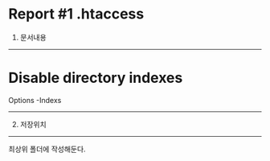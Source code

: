 Report #1 .htaccess
===================
1. 문서내용
-----------
# Disable directory indexes
Options -Indexs

- - -

2. 저장위치
-----------
최상위 폴더에 작성해둔다.
